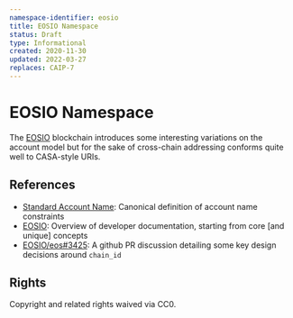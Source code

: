 ```yaml
---
namespace-identifier: eosio
title: EOSIO Namespace
status: Draft
type: Informational
created: 2020-11-30
updated: 2022-03-27
replaces: CAIP-7
--- 
```


# EOSIO Namespace

The [EOSIO][] blockchain introduces some interesting variations on the account
model but for the sake of cross-chain addressing conforms quite well to
CASA-style URIs.

## References

- [Standard Account Name][]: Canonical definition of account name constraints
- [EOSIO][]: Overview of developer documentation, starting from core [and unique] concepts
- [EOSIO/eos#3425][]: A github PR discussion detailing some key design decisions around `chain_id`

[Transactions Protocol]: https://developers.eos.io/welcome/v2.1/protocol/transactions_protocol/#32-sign-transaction
[Chain API Plugin]: https://developers.eos.io/manuals/eos/v2.1/nodeos/plugins/chain_api_plugin/api-reference/index
[EOSIO/eos#3425]: https://github.com/EOSIO/eos/pull/3425
[EOSIO]: https://developers.eos.io/welcome/v2.1/introduction-to-eosio/core_concepts
[Standard Account Name]: https://developers.eos.io/welcome/v2.1/glossary/index/#standard-account-name
[Naming Best Practices]: https://developers.eos.io/manuals/eosio.cdt/v1.8/best-practices/naming-conventions/#non-standard-account-names
[get_account]: https://developers.eos.io/manuals/eos/v2.1/nodeos/plugins/chain_api_plugin/api-reference/index#operation/get_account
[get_info]: https://developers.eos.io/manuals/eos/v2.1/nodeos/plugins/chain_api_plugin/api-reference/index#operation/get_info
[eosio.token]: https://developers.eos.io/welcome/v2.2/tutorials/eosio_token
[permissions]: https://developers.eos.io/welcome/v2.1/glossary/index#permission
[CAIP-2]: https://github.com/ChainAgnostic/CAIPs/blob/master/CAIPs/caip-2.md
[CAIP-10]: https://github.com/ChainAgnostic/CAIPs/blob/master/CAIPs/caip-10.md
[CAIP-19]: https://github.com/ChainAgnostic/CAIPs/blob/master/CAIPs/caip-19.md
[CAIP-21]: https://github.com/ChainAgnostic/CAIPs/blob/master/CAIPs/caip-21.md
[CAIP-22]: https://github.com/ChainAgnostic/CAIPs/blob/master/CAIPs/caip-22.md
[EIP155]: https://eips.ethereum.org/EIPS/eip-155
[ERC20]: https://eips.ethereum.org/EIPS/eip-20
[ERC721]: https://eips.ethereum.org/EIPS/eip-721


## Rights

Copyright and related rights waived via CC0.
